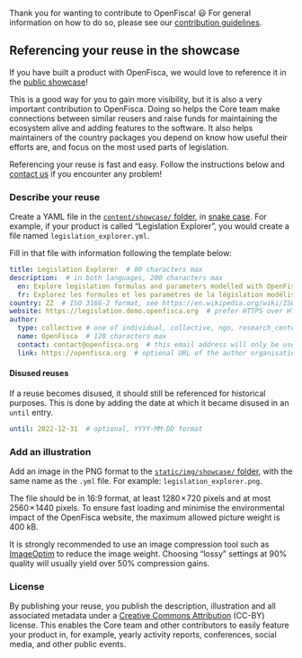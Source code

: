 Thank you for wanting to contribute to OpenFisca! :smiley: For general information on how to do so, please see our [contribution guidelines](https://openfisca.org/doc/contribute/index.html).

## Referencing your reuse in the showcase

If you have built a product with OpenFisca, we would love to reference it in the [public showcase](https://openfisca.org/en/showcase/)!

This is a good way for you to gain more visibility, but it is also a very important contribution to OpenFisca. Doing so helps the Core team make connections between similar reusers and raise funds for maintaining the ecosystem alive and adding features to the software. It also helps maintainers of the country packages you depend on know how useful their efforts are, and focus on the most used parts of legislation.

Referencing your reuse is fast and easy. Follow the instructions below and [contact us](mailto:contact@openfisca.org?subject=Referencing%20reuse) if you encounter any problem!

### Describe your reuse

Create a YAML file in the [`content/showcase/` folder](https://github.com/openfisca/openfisca.org/tree/master/data/showcase), in [snake case](https://en.wikipedia.org/wiki/Snake_case). For example, if your product is called “Legislation Explorer”, you would create a file named `legislation_explorer.yml`.

Fill in that file with information following the template below:

```yml
title: Legislation Explorer  # 80 characters max
description:  # in both languages, 200 characters max
  en: Explore legislation formulas and parameters modelled with OpenFisca.
  fr: Explorez les formules et les paramètres de la législation modélisée.  # deepl.com can be used for automated translation
country: ZZ  # ISO 3166-2 format, see https://en.wikipedia.org/wiki/ISO_3166-2
website: https://legislation.demo.openfisca.org  # prefer HTTPS over HTTP
author:
  type: collective # one of individual, collective, ngo, research_center, business, local_government, or national_government
  name: OpenFisca  # 120 characters max
  contact: contact@openfisca.org  # this email address will only be used by the Core team for questions related to the reuse
  link: https://openfisca.org  # optional URL of the author organisation
```

#### Disused reuses

If a reuse becomes disused, it should still be referenced for historical purposes. This is done by adding the date at which it became disused in an `until` entry.

```yml
until: 2022-12-31  # optional, YYYY-MM-DD format
```

### Add an illustration

Add an image in the PNG format to the [`static/img/showcase/` folder](https://github.com/openfisca/openfisca.org/tree/master/static/img/showcase), with the same name as the `.yml` file. For example: `legislation_explorer.png`.

The file should be in 16:9 format, at least 1280 × 720 pixels and at most 2560 × 1440 pixels. To ensure fast loading and minimise the environmental impact of the OpenFisca website, the maximum allowed picture weight is 400 kB.

It is strongly recommended to use an image compression tool such as [ImageOptim](https://imageoptim.com) to reduce the image weight. Choosing “lossy” settings at 90% quality will usually yield over 50% compression gains.

### License

By publishing your reuse, you publish the description, illustration and all associated metadata under a [Creative Commons Attribution](https://creativecommons.org/licenses/by/4.0/) (CC-BY) license. This enables the Core team and other contributors to easily feature your product in, for example, yearly activity reports, conferences, social media, and other public events.
